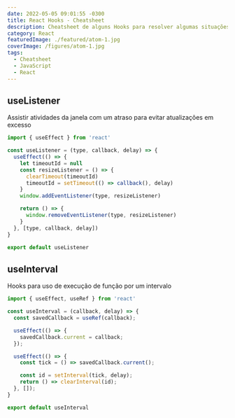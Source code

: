 ```yaml
---
date: 2022-05-05 09:01:55 -0300
title: React Hooks - Cheatsheet
description: Cheatsheet de alguns Hooks para resolver algumas situações
category: React
featuredImage: ./featured/atom-1.jpg
coverImage: /figures/atom-1.jpg
tags:
  - Cheatsheet
  - JavaScript
  - React
---
```


## useListener

Assistir atividades da janela com um atraso para evitar atualizações em excesso

```javascript
import { useEffect } from 'react'

const useListener = (type, callback, delay) => {
  useEffect(() => {
    let timeoutId = null
    const resizeListener = () => {
      clearTimeout(timeoutId)
      timeoutId = setTimeout(() => callback(), delay)
    }
    window.addEventListener(type, resizeListener)

    return () => {
      window.removeEventListener(type, resizeListener)
    }
  }, [type, callback, delay])
}

export default useListener
```

## useInterval

Hooks para uso de execução de função por um intervalo

```javascript
import { useEffect, useRef } from 'react'

const useInterval = (callback, delay) => {
  const savedCallback = useRef(callback);

  useEffect(() => {
    savedCallback.current = callback;
  });

  useEffect(() => {
    const tick = () => savedCallback.current();

    const id = setInterval(tick, delay);
    return () => clearInterval(id);
  }, []);
}

export default useInterval
```